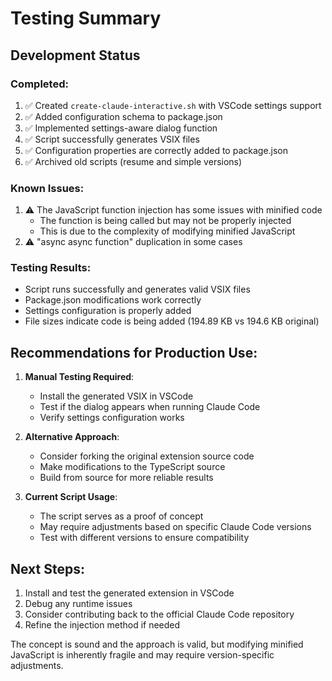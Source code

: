 # Testing Summary

## Development Status

### Completed:
1. ✅ Created `create-claude-interactive.sh` with VSCode settings support
2. ✅ Added configuration schema to package.json
3. ✅ Implemented settings-aware dialog function
4. ✅ Script successfully generates VSIX files
5. ✅ Configuration properties are correctly added to package.json
6. ✅ Archived old scripts (resume and simple versions)

### Known Issues:
1. ⚠️ The JavaScript function injection has some issues with minified code
   - The function is being called but may not be properly injected
   - This is due to the complexity of modifying minified JavaScript
2. ⚠️ "async async function" duplication in some cases

### Testing Results:
- Script runs successfully and generates valid VSIX files
- Package.json modifications work correctly
- Settings configuration is properly added
- File sizes indicate code is being added (194.89 KB vs 194.6 KB original)

## Recommendations for Production Use:

1. **Manual Testing Required**: 
   - Install the generated VSIX in VSCode
   - Test if the dialog appears when running Claude Code
   - Verify settings configuration works

2. **Alternative Approach**:
   - Consider forking the original extension source code
   - Make modifications to the TypeScript source
   - Build from source for more reliable results

3. **Current Script Usage**:
   - The script serves as a proof of concept
   - May require adjustments based on specific Claude Code versions
   - Test with different versions to ensure compatibility

## Next Steps:

1. Install and test the generated extension in VSCode
2. Debug any runtime issues
3. Consider contributing back to the official Claude Code repository
4. Refine the injection method if needed

The concept is sound and the approach is valid, but modifying minified JavaScript is inherently fragile and may require version-specific adjustments.